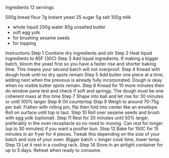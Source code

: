 Ingredients
12 servings

500g bread flour
7g instant yeast
25 sugar
5g salt
100g milk
- whole liquid
200g water
85g unsalted butter
- soft
egg yolk
- for brushing
sesame seeds
- for topping

Instructions
Step 1
Combine dry ingredients and stir
Step 2
Heat liquid ingredients to 85F (30C)
Step 3
Add liquid ingredients. If making a bigger batch, bloom the yeast first so you have a faster rise and shorter baking time. This means your second batch will not overproof.
Step 4
Knead with dough hook until no dry spots remain
Step 5
Add butter one piece at a time, adding next when the previous is already fully incorporated. Dough is okay when no visible butter spots remain.
Step 6
Knead for 10 more minutes then do window pane test and check if soft and springy. The dough must be one coherent mass at this time
Step 7
Shape into ball and let rise for 30 minutes or until 100% larger
Step 8
Oil countertop
Step 9
Weigh to around 70-75g per ball. Flatten with rolling pin, flip then fold into center like an envelope. Roll on surface until top is taut.
Step 10
Roll over sesame seeds and brush with egg yolk (optional).
Step 11
Rest for 20 minutes until 50% larger, preferably in the oven receptacle so no need to moving. Can rest for longer (up to 30 minutes) if you want a poofier bun.
Step 12
Bake for 150C for 15 minutes in air fryer for 4 pieces. Tweak this depending on the size of your batch and size of your oven. Bigger batch = longer cook time, lower temp.
Step 13
Let it rest in a cooling rack.
Step 14
Store in an airtight container for up to 5 days. Reheat when ready to consume.